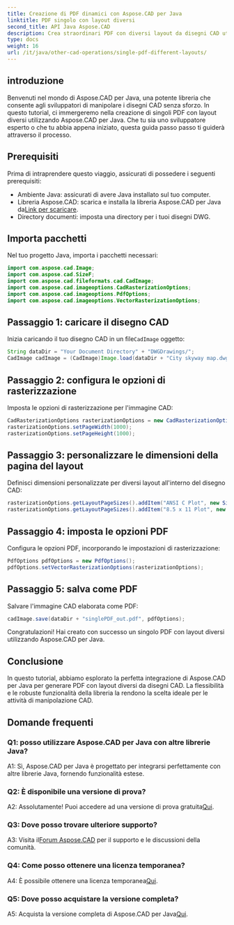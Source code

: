 ```yaml
---
title: Creazione di PDF dinamici con Aspose.CAD per Java
linktitle: PDF singolo con layout diversi
second_title: API Java Aspose.CAD
description: Crea straordinari PDF con diversi layout da disegni CAD utilizzando Aspose.CAD per Java. Integrazione semplice e funzionalità potenti per gli sviluppatori Java.
type: docs
weight: 16
url: /it/java/other-cad-operations/single-pdf-different-layouts/
---
```

## introduzione

Benvenuti nel mondo di Aspose.CAD per Java, una potente libreria che consente agli sviluppatori di manipolare i disegni CAD senza sforzo. In questo tutorial, ci immergeremo nella creazione di singoli PDF con layout diversi utilizzando Aspose.CAD per Java. Che tu sia uno sviluppatore esperto o che tu abbia appena iniziato, questa guida passo passo ti guiderà attraverso il processo.

## Prerequisiti

Prima di intraprendere questo viaggio, assicurati di possedere i seguenti prerequisiti:
- Ambiente Java: assicurati di avere Java installato sul tuo computer.
-  Libreria Aspose.CAD: scarica e installa la libreria Aspose.CAD per Java da[Link per scaricare](https://releases.aspose.com/cad/java/).
- Directory documenti: imposta una directory per i tuoi disegni DWG.

## Importa pacchetti

Nel tuo progetto Java, importa i pacchetti necessari:

```java
import com.aspose.cad.Image;
import com.aspose.cad.SizeF;
import com.aspose.cad.fileformats.cad.CadImage;
import com.aspose.cad.imageoptions.CadRasterizationOptions;
import com.aspose.cad.imageoptions.PdfOptions;
import com.aspose.cad.imageoptions.VectorRasterizationOptions;
```

## Passaggio 1: caricare il disegno CAD

 Inizia caricando il tuo disegno CAD in un file`CadImage` oggetto:

```java
String dataDir = "Your Document Directory" + "DWGDrawings/";
CadImage cadImage = (CadImage)Image.load(dataDir + "City skyway map.dwg");
```

## Passaggio 2: configura le opzioni di rasterizzazione

Imposta le opzioni di rasterizzazione per l'immagine CAD:

```java
CadRasterizationOptions rasterizationOptions = new CadRasterizationOptions();
rasterizationOptions.setPageWidth(1000);
rasterizationOptions.setPageHeight(1000);
```

## Passaggio 3: personalizzare le dimensioni della pagina del layout

Definisci dimensioni personalizzate per diversi layout all'interno del disegno CAD:

```java
rasterizationOptions.getLayoutPageSizes().addItem("ANSI C Plot", new SizeF(500, 1000));
rasterizationOptions.getLayoutPageSizes().addItem("8.5 x 11 Plot", new SizeF(1000, 100));
```

## Passaggio 4: imposta le opzioni PDF

Configura le opzioni PDF, incorporando le impostazioni di rasterizzazione:

```java
PdfOptions pdfOptions = new PdfOptions();
pdfOptions.setVectorRasterizationOptions(rasterizationOptions);
```

## Passaggio 5: salva come PDF

Salvare l'immagine CAD elaborata come PDF:

```java
cadImage.save(dataDir + "singlePDF_out.pdf", pdfOptions);
```

Congratulazioni! Hai creato con successo un singolo PDF con layout diversi utilizzando Aspose.CAD per Java.

## Conclusione

In questo tutorial, abbiamo esplorato la perfetta integrazione di Aspose.CAD per Java per generare PDF con layout diversi da disegni CAD. La flessibilità e le robuste funzionalità della libreria la rendono la scelta ideale per le attività di manipolazione CAD.

## Domande frequenti

### Q1: posso utilizzare Aspose.CAD per Java con altre librerie Java?

A1: Sì, Aspose.CAD per Java è progettato per integrarsi perfettamente con altre librerie Java, fornendo funzionalità estese.

### Q2: È disponibile una versione di prova?

 A2: Assolutamente! Puoi accedere ad una versione di prova gratuita[Qui](https://releases.aspose.com/).

### Q3: Dove posso trovare ulteriore supporto?

 A3: Visita il[Forum Aspose.CAD](https://forum.aspose.com/c/cad/19) per il supporto e le discussioni della comunità.

### Q4: Come posso ottenere una licenza temporanea?

 A4: È possibile ottenere una licenza temporanea[Qui](https://purchase.aspose.com/temporary-license/).

### Q5: Dove posso acquistare la versione completa?

A5: Acquista la versione completa di Aspose.CAD per Java[Qui](https://purchase.aspose.com/buy).